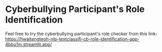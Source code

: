 # Cyberbullying Participant's Role Identification

Feel free to try the cyberbullying participant's role checker from this link: https://hwaitengteoh-nlp-textclassifi-cb-role-identification-app-4bbu1m.streamlit.app/
